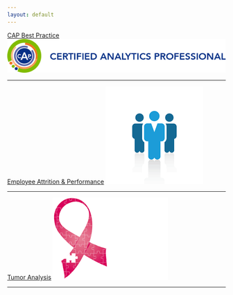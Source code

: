 ```yaml
---
layout: default
---
```


[CAP Best Practice](./CAPBestPractice.html)
![logo-cap](./images/logo/logo-cap.png)
* * *
[Employee Attrition & Performance](./EmployeeAnalysis.html)
![view_hr_file](./images/logo/logo-employee.png)
* * *
[Tumor Analysis](./TumorAnalysis.html)
![view_hr_file](./images/logo/logo-tumor.png)
* * *

<!--
[COVID-19 SG Analysis](./COVID-19_SG.html)

* * *

[Unemployment Rate Analysis](./EmployeeAnalysis.html)

* * *
[SG Stock Analysis](./EmployeeAnalysis.html)
* * *
-->
